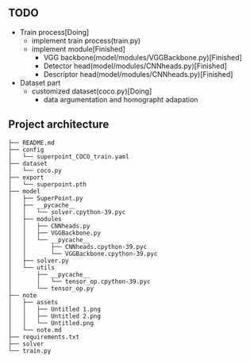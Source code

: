 ## TODO
* Train process[Doing]
    * implement train process(train.py)
    * implement module[Finished]
        * VGG backbone(model/modules/VGGBackbone.py)[Finished]
        * Detector head(model/modules/CNNheads.py)[Finished]
        * Descriptor head(model/modules/CNNheads.py)[Finished]
* Dataset part
    * customized dataset(coco.py)[Doing]
        * data argumentation and homographt adapation



## Project architecture
```
├── README.md
├── config
│   └── superpoint_COCO_train.yaml
├── dataset
│   └── coco.py
├── export
│   └── superpoint.pth
├── model
│   ├── SuperPoint.py
│   ├── __pycache__
│   │   └── solver.cpython-39.pyc
│   ├── modules
│   │   ├── CNNheads.py
│   │   ├── VGGBackbone.py
│   │   └── __pycache__
│   │       ├── CNNheads.cpython-39.pyc
│   │       └── VGGBackbone.cpython-39.pyc
│   ├── solver.py
│   └── utils
│       ├── __pycache__
│       │   └── tensor_op.cpython-39.pyc
│       └── tensor_op.py
├── note
│   ├── assets
│   │   ├── Untitled 1.png
│   │   ├── Untitled 2.png
│   │   └── Untitled.png
│   └── note.md
├── requirements.txt
├── solver
└── train.py
```

